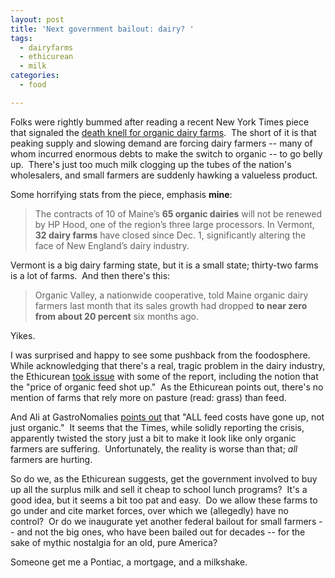 ```yaml
---
layout: post
title: 'Next government bailout: dairy? '
tags:
  - dairyfarms
  - ethicurean
  - milk
categories:
  - food

---
```


Folks were rightly bummed after reading a recent New York Times piece that signaled the <a href="http://www.nytimes.com/2009/05/29/us/29dairy.html?_r=1">death knell for organic dairy farms</a>.  The short of it is that peaking supply and slowing demand are forcing dairy farmers -- many of whom incurred enormous debts to make the switch to organic -- to go belly up.  There's just too much milk clogging up the tubes of the nation's wholesalers, and small farmers are suddenly hawking a valueless product.

Some horrifying stats from the piece, emphasis <strong>mine</strong>:
<blockquote>The contracts of 10 of Maine’s <strong>65 organic dairies</strong> will not be renewed by HP Hood, one of the region’s three large processors. In Vermont, <strong>32 dairy farms</strong> have closed since Dec. 1, significantly altering the face of New England’s dairy industry.</blockquote>
Vermont is a big dairy farming state, but it is a small state; thirty-two farms is a lot of farms.  And then there's this:
<blockquote>Organic Valley, a nationwide cooperative, told Maine organic dairy farmers last month that its sales growth had dropped <strong>to near zero from about 20 percent</strong> six months ago.</blockquote>
Yikes.

I was surprised and happy to see some pushback from the foodosphere.  While acknowledging that there's a real, tragic problem in the dairy industry, the Ethicurean <a href="http://www.ethicurean.com/2009/05/29/organic-milk-producers-hit-hard-by-economy/">took issue</a> with some of the report, including the notion that the "price of organic feed shot up."  As the Ethicurean points out, there's no mention of farms that rely more on pasture (read: grass) than feed.

And Ali at GastroNomalies <a href="http://www.gastronomalies.com/2009/05/the-current-organic-dairy-crisis/">points out</a> that "ALL feed costs have gone up, not just organic."  It seems that the Times, while solidly reporting the crisis, apparently twisted the story just a bit to make it look like only organic farmers are suffering.  Unfortunately, the reality is worse than that; <em>all </em>farmers are hurting.

So do we, as the Ethicurean suggests, get the government involved to buy up all the surplus milk and sell it cheap to school lunch programs?  It's a good idea, but it seems a bit too pat and easy.  Do we allow these farms to go under and cite market forces, over which we (allegedly) have no control?  Or do we inaugurate yet another federal bailout for small farmers -- and not the big ones, who have been bailed out for decades -- for the sake of mythic nostalgia for an old, pure America?

Someone get me a Pontiac, a mortgage, and a milkshake.
